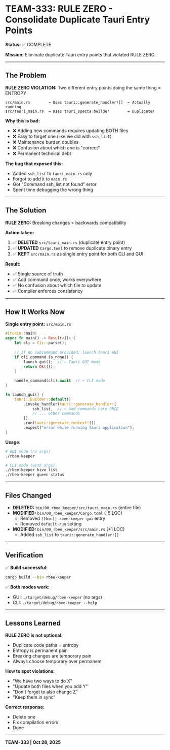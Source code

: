 # TEAM-333: RULE ZERO - Consolidate Duplicate Tauri Entry Points

**Status:** ✅ COMPLETE

**Mission:** Eliminate duplicate Tauri entry points that violated RULE ZERO.

---

## The Problem

**RULE ZERO VIOLATION:** Two different entry points doing the same thing = ENTROPY

```
src/main.rs        → Uses tauri::generate_handler![]  ← Actually running
src/tauri_main.rs  → Uses tauri_specta builder        ← Duplicate!
```

**Why this is bad:**
- ❌ Adding new commands requires updating BOTH files
- ❌ Easy to forget one (like we did with `ssh_list`)
- ❌ Maintenance burden doubles
- ❌ Confusion about which one is "correct"
- ❌ Permanent technical debt

**The bug that exposed this:**
- Added `ssh_list` to `tauri_main.rs` only
- Forgot to add it to `main.rs`
- Got "Command ssh_list not found" error
- Spent time debugging the wrong thing

---

## The Solution

**RULE ZERO:** Breaking changes > backwards compatibility

**Action taken:**
1. ✅ **DELETED** `src/tauri_main.rs` (duplicate entry point)
2. ✅ **UPDATED** `Cargo.toml` to remove duplicate binary entry
3. ✅ **KEPT** `src/main.rs` as single entry point for both CLI and GUI

**Result:**
- ✅ Single source of truth
- ✅ Add command once, works everywhere
- ✅ No confusion about which file to update
- ✅ Compiler enforces consistency

---

## How It Works Now

**Single entry point:** `src/main.rs`

```rust
#[tokio::main]
async fn main() -> Result<()> {
    let cli = Cli::parse();
    
    // If no subcommand provided, launch Tauri GUI
    if cli.command.is_none() {
        launch_gui();  // ← Tauri GUI mode
        return Ok(());
    }
    
    handle_command(cli).await  // ← CLI mode
}

fn launch_gui() {
    tauri::Builder::default()
        .invoke_handler(tauri::generate_handler![
            ssh_list,  // ← Add commands here ONCE
            // ... other commands
        ])
        .run(tauri::generate_context!())
        .expect("error while running tauri application");
}
```

**Usage:**
```bash
# GUI mode (no args)
./rbee-keeper

# CLI mode (with args)
./rbee-keeper hive list
./rbee-keeper queen status
```

---

## Files Changed

- **DELETED:** `bin/00_rbee_keeper/src/tauri_main.rs` (entire file)
- **MODIFIED:** `bin/00_rbee_keeper/Cargo.toml` (-5 LOC)
  - Removed `[[bin]] rbee-keeper-gui` entry
  - Removed `default-run` setting
- **MODIFIED:** `bin/00_rbee_keeper/src/main.rs` (+1 LOC)
  - Added `ssh_list` to `tauri::generate_handler![]`

---

## Verification

✅ **Build successful:**
```bash
cargo build --bin rbee-keeper
```

✅ **Both modes work:**
- GUI: `./target/debug/rbee-keeper` (no args)
- CLI: `./target/debug/rbee-keeper --help`

---

## Lessons Learned

**RULE ZERO is not optional:**
- Duplicate code paths = entropy
- Entropy is permanent pain
- Breaking changes are temporary pain
- Always choose temporary over permanent

**How to spot violations:**
- "We have two ways to do X"
- "Update both files when you add Y"
- "Don't forget to also change Z"
- "Keep them in sync"

**Correct response:**
- Delete one
- Fix compilation errors
- Done

---

**TEAM-333 | Oct 28, 2025**
